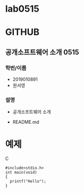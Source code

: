 # lab0515

# GITHUB 

## 공개소프트웨어 소개 0515

### 학번/이름
* 2019010891
* 원서영

### 설명
* 공개소프트웨어 소개
 - README.md

# 예제
C
```
#include<stdio.h>
int main(void)
{
  printf("Hello");
}

```
